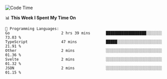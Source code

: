 <!--START_SECTION:waka-->
![Code Time](http://img.shields.io/badge/Code%20Time-1%2C003%20hrs%205%20mins-blue)

📊 **This Week I Spent My Time On** 

```text
💬 Programming Languages: 
Go                       2 hrs 39 mins       ██████████████████░░░░░░░   73.03 % 
TypeScript               47 mins             █████░░░░░░░░░░░░░░░░░░░░   21.91 % 
Other                    2 mins              ░░░░░░░░░░░░░░░░░░░░░░░░░   01.36 % 
Svelte                   2 mins              ░░░░░░░░░░░░░░░░░░░░░░░░░   01.32 % 
JSON                     2 mins              ░░░░░░░░░░░░░░░░░░░░░░░░░   01.15 % 
```


<!--END_SECTION:waka-->